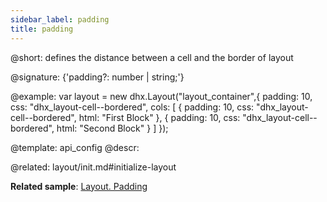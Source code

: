 ```yaml
---
sidebar_label: padding
title: padding
---          
```


@short: defines the distance between a cell and the border of layout

@signature: {'padding?: number | string;'}

@example: 
var layout = new dhx.Layout("layout_container",{
	padding: 10,
	css: "dhx_layout-cell--bordered",
	cols: [
		{
            padding: 10,
            css: "dhx_layout-cell--bordered",
            html: "First Block"
        },
        {
            padding: 10,
            css: "dhx_layout-cell--bordered",
            html: "Second Block"
        }
    ]
});


@template:	api_config
@descr: 

@related: layout/init.md#initialize-layout

**Related sample**: [Layout. Padding](https://snippet.dhtmlx.com/tk6tpwwv)
